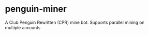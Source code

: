 # penguin-miner
A Club Penguin Rewritten (CPR) mine bot. Supports parallel mining on multiple accounts
